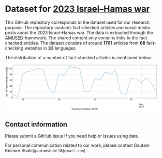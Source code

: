 # Dataset for [2023 Israel–Hamas war](https://en.wikipedia.org/wiki/2023_Israel%E2%80%93Hamas_war)

This GitHub repository corresponds to the dataset used for our research purpose. The repository contains fact-checked articles and social media posts about the 2023 Israel–Hamas war. The data is extracted through the [AMUSED](https://link.springer.com/chapter/10.1007/978-3-031-10525-8_23) framework. The shared content only contains links to the fact-checked articles. The dataset consists of around **1761** articles from **68** fact-checking websites in **33** languages. 

The distribution of a number of fact-checked articles is mentioned below:

![Screenshot](./Data/timeline.png)

<!-- 
|Fact-checking websites|Articles Counts|
|--|--|
|[Logically](www.logically.ai/)|164 |
|[The Dispatch](www.thedispatch.com)| 101|
|[PolitiFact](www.politifact.com)| 85|
|[Lead Stories](www.leadstories.com)| 66|
|[Youturn](www.youturn.in)| 45|
|[Factcrescendo](www.factcrescendo.com)| 43|
|[dpa](www.dpa-factcheking.com)| 39|
|[FACTLY](www.factly.in)|  34|
|[Boatos.org](www.Boatos.org)|33|
|[Full Fact](www.fullfact.org)|31|
|[ABC News/AP Fact Check](www.apnews.com.com)|  22|
|[Snopes](www.snopes.com)|  20|
|[factnameh](www.factnameh.com)|  20|
|[El Detector/Univision Noticias](www.univision.com)|  20|
|[Vera Files](www.verafiles.org)|  18|
|[akhbarmeter](www.akhbarmeter.org/)|  16|
|[FactCheck.org](www.FactCheck.org)|  12|
|56 Sourcees|848|
-->

<!-- 
#### How do I cite this work?

For now, cite [ICWSM Workshop paper](http://workshop-proceedings.icwsm.org/pdf/2020_14.pdf):

```
@article{shahifakecovid,
  title={FakeCovid-A Multilingual Cross-domain Fact Check News Dataset for COVID-19},
  author={Shahi, Gautam Kishore and Nandini, Durgesh}
}
```
-->

## Contact information

Please submit a GitHub issue if you need help or issues using data.

For personal communication related to our work, please contact Gautam Kishore Shahi(`gautamshahi16@gmail.com`).


